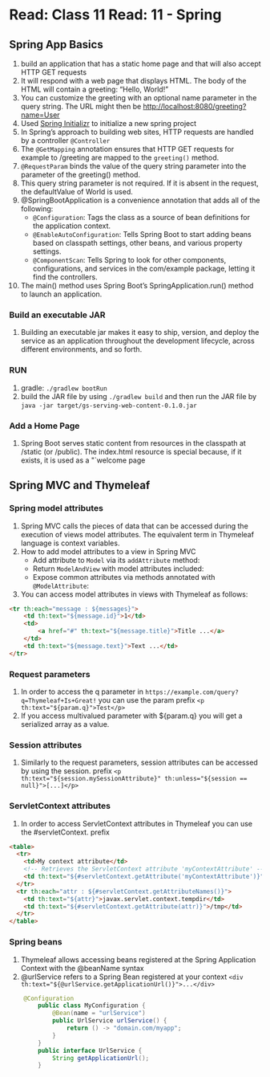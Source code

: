 # Read: Class 11 Read: 11 - Spring

## Spring App Basics


1. build an application that has a static home page and that will also accept HTTP GET requests
1. It will respond with a web page that displays HTML. The body of the HTML will contain a greeting: “Hello, World!”
1. You can customize the greeting with an optional name parameter in the query string. The URL might then be <http://localhost:8080/greeting?name=User>
1. Used [Spring Initializr](https://start.spring.io/) to initialize a new spring project
1. In Spring’s approach to building web sites, HTTP requests are handled by a controller `@Controller`
1. The `@GetMapping` annotation ensures that HTTP GET requests for example to /greeting are mapped to the `greeting()` method.
1. `@RequestParam` binds the value of the query string parameter into the parameter of the greeting() method.
1. This query string parameter is not required. If it is absent in the request, the defaultValue of World is used.
1. @SpringBootApplication is a convenience annotation that adds all of the following:
   - `@Configuration`: Tags the class as a source of bean definitions for the application context.
   - `@EnableAutoConfiguration`: Tells Spring Boot to start adding beans based on classpath settings, other beans, and various property settings.
   - `@ComponentScan`: Tells Spring to look for other components, configurations, and services in the com/example package, letting it find the controllers.
1. The main() method uses Spring Boot’s SpringApplication.run() method to launch an application.

### Build an executable JAR

1. Building an executable jar makes it easy to ship, version, and deploy the service as an application throughout the development lifecycle, across different environments, and so forth.

### RUN

1. gradle: `./gradlew bootRun`
1. build the JAR file by using `./gradlew build` and then run the JAR file by `java -jar target/gs-serving-web-content-0.1.0.jar`

### Add a Home Page

1. Spring Boot serves static content from resources in the classpath at /static (or /public). The index.html resource is special because, if it exists, it is used as a "`welcome page
## Spring MVC and Thymeleaf
### Spring model attributes
1. Spring MVC calls the pieces of data that can be accessed during the execution of views model attributes. The equivalent term in Thymeleaf language is context variables.
1. How to add model attributes to a view in Spring MVC
   - Add attribute to `Model` via its `addAttribute` method:
   - Return `ModelAndView` with model attributes included:
   - Expose common attributes via methods annotated with `@ModelAttribute`:
1. You can access model attributes in views with Thymeleaf as follows:
```HTML
<tr th:each="message : ${messages}">
    <td th:text="${message.id}">1</td>
    <td>
        <a href="#" th:text="${message.title}">Title ...</a>
    </td>
    <td th:text="${message.text}">Text ...</td>
</tr>
```
### Request parameters

1. In order to access the q parameter in `https://example.com/query?q=Thymeleaf+Is+Great!` you can use the param prefix `<p th:text="${param.q}">Test</p>`
1. If you access multivalued parameter with ${param.q} you will get a serialized array as a value.

### Session attributes

1. Similarly to the request parameters, session attributes can be accessed by using the session. prefix `<p th:text="${session.mySessionAttribute}" th:unless="${session == null}">[...]</p>`

### ServletContext attributes

1.  In order to access ServletContext attributes in Thymeleaf you can use the #servletContext. prefix

```html
<table>
  <tr>
    <td>My context attribute</td>
    <!-- Retrieves the ServletContext attribute 'myContextAttribute' -->
    <td th:text="${#servletContext.getAttribute('myContextAttribute')}">42</td>
  </tr>
  <tr th:each="attr : ${#servletContext.getAttributeNames()}">
    <td th:text="${attr}">javax.servlet.context.tempdir</td>
    <td th:text="${#servletContext.getAttribute(attr)}">/tmp</td>
  </tr>
</table>
```
### Spring beans
1. Thymeleaf allows accessing beans registered at the Spring Application Context with the @beanName syntax
1. @urlService refers to a Spring Bean registered at your context `<div th:text="${@urlService.getApplicationUrl()}">...</div>`

```java
    @Configuration
        public class MyConfiguration {
            @Bean(name = "urlService")
            public UrlService urlService() {
                return () -> "domain.com/myapp";
            }
        }
        public interface UrlService {
            String getApplicationUrl();
        }
```